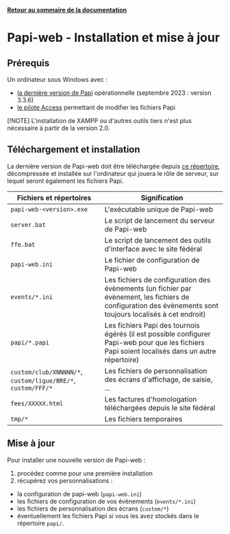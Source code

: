 **[Retour au sommaire de la documentation](../README.md)**

# Papi-web - Installation et mise à jour

## Prérequis

Un ordinateur sous Windows avec :
  - [la dernière version de Papi](https://dna.ffechecs.fr/ressources/appariements/papi/) opérationnelle (septembre 2023 : version 3.3.6)
  - [le pilote Access](https://www.microsoft.com/en-us/download/details.aspx?id=54920) permettant de modifier les fichiers Papi

[!NOTE]
L'installation de XAMPP ou d'autres outils tiers n'est plus nécessaire à partir de la version 2.0.

## Téléchargement et installation

La dernière version de Papi-web doit être téléchargée depuis [ce répertoire](../downloads), décompressée et installée sur l'ordinateur qui jouera le rôle de serveur, sur lequel seront également les fichiers Papi.

| Fichiers et répertoires  | Signification  |
| -----------------------  | -------------  |
| `papi-web-<version>.exe`  | L'exécutable unique de Papi-web  |
| `server.bat`  | Le script de lancement du serveur de Papi-web  |
| `ffe.bat`  | Le script de lancement des outils d'interface avec le site fédéral  |
| `papi-web.ini`  | Le fichier de configuration de Papi-web  |
| `events/*.ini`  | Les fichiers de configuration des évènements (un fichier par évènement, les fichiers de configuration des évènements sont toujours localisés à cet endroit)  |
| `papi/*.papi`  | Les fichiers Papi des tournois égérés (il est possible configurer Papi-web pour que les fichiers Papi soient localisés dans un autre répertoire)  |
| `custom/club/XNNNNN/*`, `custom/ligue/BRE/*`, `custom/FFF/*`  | Les fichiers de personnalisation des écrans d'affichage, de saisie, ...  |
| `fees/XXXXX.html`  | Les factures d'homologation téléchargées depuis le site fédéral  |
| `tmp/*`  | Les fichiers temporaires  |

## Mise à jour

Pour installer une nouvelle version de Papi-web :
1. procédez comme pour une première installation
1. récupérez vos personnalisations :
  - la configuration de papi-web (`papi-web.ini`)
  - les fichiers de configuration de vos évènements (`events/*.ini`)
  - les fichiers de personnalisation des écrans (`custom/*`)
  - éventuellement les fichiers Papi si vous les avez stockés dans le répertoire `papi/`.


